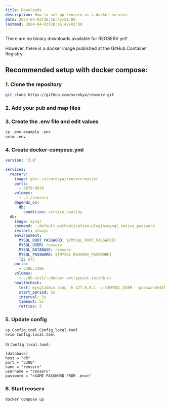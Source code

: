```yaml
---
title: Downloads
description: How to set up reoserv as a docker service
date: 2024-04-03T20:16:42+01:00
lastmod: 2024-04-03T20:16:42+01:00
---
```


<div class="px-4 md:px-6 text-amber-12 bg-amber-2 border border-amber-6">
  <p>There are no binary downloads available for REOSERV yet!</p>
  <p>However, there is a docker image published at the GitHub Container Registry.</p>
</div>

## Recommended setup with docker compose:

### 1. Clone the repository

```sh
git clone https://github.com/sorokya/reoserv.git
```

### 2. Add your pub and map files

### 3. Create the .env file and edit values

```sh
cp .env.example .env
nvim .env
```

### 4. Create docker-compose.yml

```yaml
version: '3.8'

services:
  reoserv:
    image: ghcr.io/sorokya/reoserv:master
    ports:
      - 8078:8078
    volumes:
      - ./:/reoserv
    depends_on:
      db:
        condition: service_healthy
  db:
    image: mysql
    command: --default-authentication-plugin=mysql_native_password
    restart: always
    environment:
      MYSQL_ROOT_PASSWORD: ${MYSQL_ROOT_PASSWORD}
      MYSQL_USER: reoserv
      MYSQL_DATABASE: reoserv
      MYSQL_PASSWORD: ${MYSQL_REOSERV_PASSWORD}
      TZ: UTC
    ports:
      - 3306:3306
    volumes:
      - ./db-init/:/docker-entrypoint-initdb.d/
    healthcheck:
      test: mysqladmin ping -h 127.0.0.1 -u $$MYSQL_USER --password=$$MYSQL_PASSWORD
      start_period: 5s
      interval: 5s
      timeout: 5s
      retries: 5
```

### 5. Update config

```sh
cp Config.toml Config.local.toml
nvim Config.local.toml
```

In `Config.local.toml`:

```plaintext
[database]
host = "db"
port = "3306"
name = "reoserv"
username = "reoserv"
password = "<SAME PASSWORD FROM .env>"
```

### 6. Start reoserv

```sh
docker compose up
```
